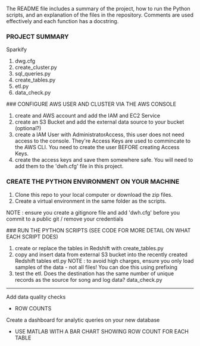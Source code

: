 The README file includes a summary of the project, how to run the Python scripts, and an explanation of the files in the repository. Comments are used effectively and each function has a docstring.

### PROJECT SUMMARY

Sparkify

1. dwg.cfg
2. create_cluster.py
3. sql_queries.py
4. create_tables.py
5. etl.py
6. data_check.py

### CONFIGURE AWS USER AND CLUSTER VIA THE AWS CONSOLE

1. create and AWS account and add the IAM and EC2 Service
2. create an S3 Bucket and add the external data source to your bucket (optional?)
3. create a IAM User with AdministratorAccess, this user does not need access to the console. They're Access Keys are used to commincate to the AWS CLI. You need to create the user BEFORE creating Access Keys.
4. create the access keys and save them somewhere safe. You will need to add them to the 'dwh.cfg' file in this project.

### CREATE THE PYTHON ENVIRONMENT ON YOUR MACHINE

1. Clone this repo to your local computer or download the zip files.
2. Create a virtual environment in the same folder as the scripts.

NOTE : ensure you create a gitignore file and add 'dwh.cfg' before you commit to a public git / remove your credentials

### RUN THE PYTHON SCRIPTS (SEE CODE FOR MORE DETAIL ON WHAT EACH SCRIPT DOES)

1. create or replace the tables in Redshift with create_tables.py
2. copy and insert data from external S3 bucket into the recently created Redshift tables etl.py
   NOTE : to avoid high charges, ensure you only load samples of the data - not all files! You can doe this using prefixing
3. test the etl. Does the destination has the same number of unique records as the source for song and log data? data_check.py

---

Add data quality checks

- ROW COUNTS

Create a dashboard for analytic queries on your new database

- USE MATLAB WITH A BAR CHART SHOWING ROW COUNT FOR EACH TABLE
